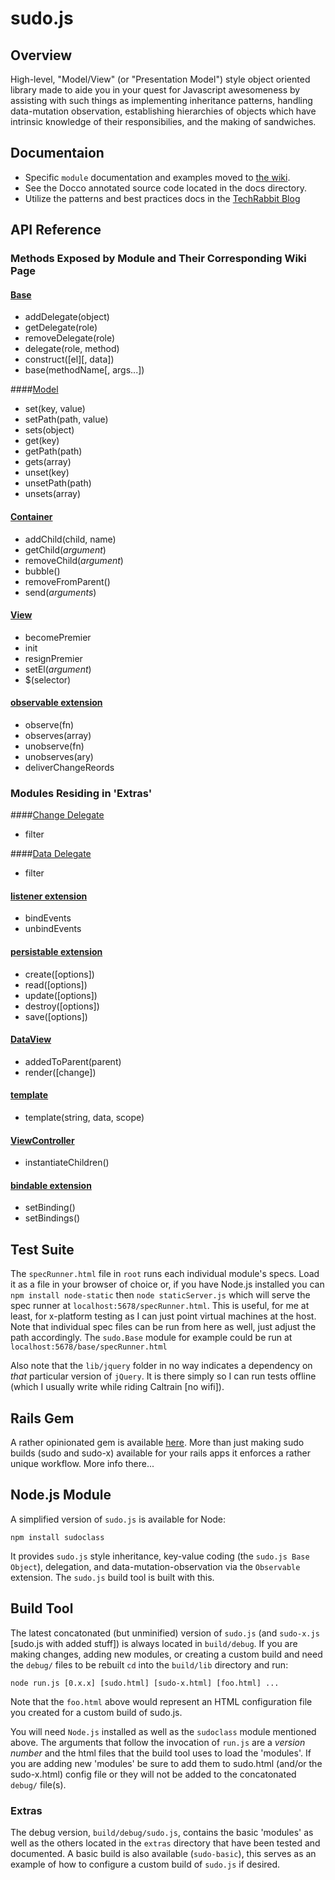 # sudo.js

## Overview

High-level, "Model/View" (or "Presentation Model") style object oriented library made to aide you in your quest for Javascript
awesomeness by assisting with such things as implementing inheritance patterns, handling data-mutation observation,
establishing hierarchies of objects which have intrinsic knowledge of their responsibilies, and the making of sandwiches.

## Documentaion

- Specific `module` documentation and examples moved to [the wiki](https://github.com/taskrabbit/sudojs/wiki).
- See the Docco annotated source code located in the docs directory.
- Utilize the patterns and best practices docs in the [TechRabbit Blog](http://tech.taskrabbit.com/)

## API Reference

### Methods Exposed by Module and Their Corresponding Wiki Page

#### [Base](https://github.com/taskrabbit/sudojs/wiki/base)

+ addDelegate(object)
+ getDelegate(role)
+ removeDelegate(role)
+ delegate(role, method)
+ construct([el][, data])
+ base(methodName[, args...])

####[Model](https://github.com/taskrabbit/sudojs/wiki/model)

+ set(key, value)
+ setPath(path, value)
+ sets(object)
+ get(key)
+ getPath(path)
+ gets(array)
+ unset(key)
+ unsetPath(path)
+ unsets(array)

#### [Container](https://github.com/taskrabbit/sudojs/wiki/container)

+ addChild(child, name)
+ getChild(_argument_)
+ removeChild(_argument_)
+ bubble()
+ removeFromParent()
+ send(_arguments_)

#### [View](https://github.com/taskrabbit/sudojs/wiki/view)

+ becomePremier
+ init
+ resignPremier
+ setEl(_argument_)
+ $(selector)


#### [observable extension](https://github.com/taskrabbit/sudojs/wiki/observable-extension)

+ observe(fn)
+ observes(array)
+ unobserve(fn)
+ unobserves(ary)
+ deliverChangeReords

### Modules Residing in 'Extras'

####[Change Delegate](https://github.com/taskrabbit/sudojs/wiki/change-delegate)

+ filter

####[Data Delegate](https://github.com/taskrabbit/sudojs/wiki/data-delegate)

+ filter

#### [listener extension](https://github.com/taskrabbit/sudojs/wiki/listener-extension)

+ bindEvents
+ unbindEvents

#### [persistable extension](https://github.com/taskrabbit/sudojs/wiki/persistable-extension)

+ create([options])
+ read([options])
+ update([options])
+ destroy([options])
+ save([options])

#### [DataView](https://github.com/taskrabbit/sudojs/wiki/dataview)

+ addedToParent(parent)
+ render([change])

#### [template](https://github.com/taskrabbit/sudojs/wiki/template)

+ template(string, data, scope)

#### [ViewController](https://github.com/taskrabbit/sudojs/wiki/viewcontroller)

+ instantiateChildren()

#### [bindable extension](https://github.com/taskrabbit/sudojs/wiki/bindable-extension)

+ setBinding()
+ setBindings()

## Test Suite

The `specRunner.html` file in `root` runs each individual module's specs. Load it as a file in your browser of
choice or, if you have Node.js installed you can `npm install node-static` then `node staticServer.js` which will
serve the spec runner at `localhost:5678/specRunner.html`. This is useful, for me at least, for x-platform
testing as I can just point virtual machines at the host. Note that individual spec files can be run from here as well, just
adjust the path accordingly. The `sudo.Base` module for example could be run at `localhost:5678/base/specRunner.html`

Also note that the `lib/jquery` folder in no way indicates a dependency on _that_ particular version of `jQuery`. It
is there simply so I can run tests offline (which I usually write while riding Caltrain [no wifi]).

## Rails Gem

A rather opinionated gem is available [here](https://github.com/robrobbins/sudojs-rails). More than just making sudo builds
(sudo and sudo-x) available for your rails apps it enforces a rather unique workflow. More info there...

## Node.js Module

A simplified version of `sudo.js` is available for Node:
    
    npm install sudoclass

It provides `sudo.js` style inheritance, key-value coding (the `sudo.js Base Object`), delegation, and data-mutation-observation via
the `Observable` extension. The `sudo.js` build tool is built with this.

## Build Tool

The latest concatonated (but unminified) version of `sudo.js` (and `sudo-x.js` [sudo.js with added stuff]) is always
located in `build/debug`. If you are making changes, adding new modules, or creating a custom build and need the `debug/`
files to be rebuilt `cd` into the `build/lib` directory and run:

    node run.js [0.x.x] [sudo.html] [sudo-x.html] [foo.html] ...

Note that the `foo.html` above would represent an HTML configuration file you created for a custom build of sudo.js.

You will need `Node.js` installed as well as the `sudoclass` module mentioned above. The arguments that follow the invocation of
`run.js` are a _version number_ and the html files that the build tool uses to load the 'modules'. If you are adding new 'modules'
be sure to add them to sudo.html (and/or the sudo-x.html) config file or they will not be added to the concatonated `debug/` file(s).

### Extras

The debug version, `build/debug/sudo.js`, contains the basic 'modules' as well as the others located in the `extras` directory that have been
tested and documented. A basic build is also available (`sudo-basic`), this serves as an example of how to configure a custom build of
`sudo.js` if desired.
